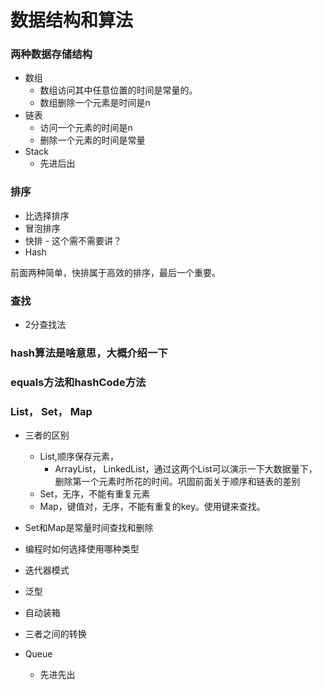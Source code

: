 # 数据结构和算法

### 两种数据存储结构
* 数组
  - 数组访问其中任意位置的时间是常量的。
  - 数组删除一个元素是时间是n
* 链表
  - 访问一个元素的时间是n
  - 删除一个元素的时间是常量
* Stack
  - 先进后出


### 排序
* 比选择排序
* 冒泡排序
* 快排 - 这个需不需要讲？
* Hash

前面两种简单，快排属于高效的排序，最后一个重要。

### 查找

* 2分查找法

### hash算法是啥意思，大概介绍一下

### equals方法和hashCode方法

### List， Set， Map
* 三者的区别
  - List,顺序保存元素，
    - ArrayList， LinkedList，通过这两个List可以演示一下大数据量下，删除第一个元素时所花的时间。巩固前面关于顺序和链表的差别
  - Set，无序，不能有重复元素
  - Map，键值对，无序，不能有重复的key。使用键来查找。
* Set和Map是常量时间查找和删除
* 编程时如何选择使用哪种类型
* 迭代器模式
* 泛型
* 自动装箱
* 三者之间的转换

* Queue
  - 先进先出
